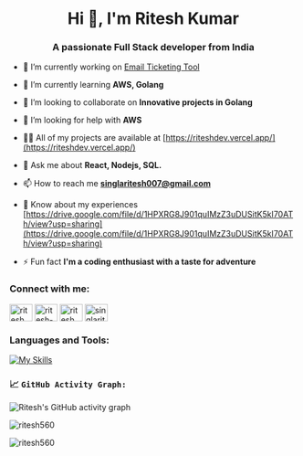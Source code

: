 <h1 align="center">Hi 👋, I'm Ritesh Kumar</h1>
<h3 align="center">A passionate Full Stack developer from India</h3>

- 🔭 I’m currently working on [Email Ticketing Tool](https://et.ringover-crm.xyz/)

- 🌱 I’m currently learning **AWS, Golang**

- 👯 I’m looking to collaborate on **Innovative projects in Golang**

- 🤝 I’m looking for help with **AWS**

- 👨‍💻 All of my projects are available at [https://riteshdev.vercel.app/](https://riteshdev.vercel.app/)

- 💬 Ask me about **React, Nodejs, SQL.**

- 📫 How to reach me **singlaritesh007@gmail.com**

- 📄 Know about my experiences [https://drive.google.com/file/d/1HPXRG8J901quIMzZ3uDUSitK5kI70ATh/view?usp=sharing](https://drive.google.com/file/d/1HPXRG8J901quIMzZ3uDUSitK5kI70ATh/view?usp=sharing)

- ⚡ Fun fact **I'm a coding enthusiast with a taste for adventure**

<h3 align="left">Connect with me:</h3>
<p align="left">
<a href="https://twitter.com/ritesh_coder" target="blank"><img align="center" src="https://raw.githubusercontent.com/rahuldkjain/github-profile-readme-generator/master/src/images/icons/Social/twitter.svg" alt="ritesh_coder" height="30" width="40" /></a>
<a href="https://linkedin.com/in/ritesh-kumar-bab761210" target="blank"><img align="center" src="https://raw.githubusercontent.com/rahuldkjain/github-profile-readme-generator/master/src/images/icons/Social/linked-in-alt.svg" alt="ritesh-kumar-bab761210" height="30" width="40" /></a>
<a href="https://www.leetcode.com/ritesh_" target="blank"><img align="center" src="https://raw.githubusercontent.com/rahuldkjain/github-profile-readme-generator/master/src/images/icons/Social/leet-code.svg" alt="ritesh_" height="30" width="40" /></a>
<a href="https://auth.geeksforgeeks.org/user/singlaritesh007" target="blank"><img align="center" src="https://raw.githubusercontent.com/rahuldkjain/github-profile-readme-generator/master/src/images/icons/Social/geeks-for-geeks.svg" alt="singlaritesh007" height="30" width="40" /></a>
</p>

<h3 align="left">Languages and Tools:</h3>

[![My Skills](https://skillicons.dev/icons?i=c,cpp,js,python,react,nextjs,vite,nodejs,tailwind,bootstrap,sass,git,express,mongo,mysql,figma,postman,html,css,github,vscode&perline=6)](https://skillicons.dev)  
### 📈 `GitHub Activity Graph:`

![Ritesh's GitHub activity graph](https://github-readme-activity-graph.vercel.app/graph?username=Ritesh560&theme=react&hide_border=true)

<p><img align="center" src="https://github-readme-stats.vercel.app/api/top-langs?username=ritesh560&show_icons=true&locale=en&layout=compact" alt="ritesh560" /></p>

<p><img align="center" src="https://github-readme-streak-stats.herokuapp.com/?user=ritesh560&" alt="ritesh560" /></p>
